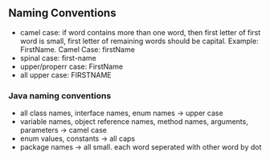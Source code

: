 ## Naming Conventions
* camel case: if word contains more than one word, then first letter of first word is small, first letter of remaining words should be capital. Example: FirstName. Camel Case: firstName
* spinal case: first-name
* upper/properr case: FirstName
* all upper case: FIRSTNAME

### Java naming conventions
* all class names, interface names, enum names -> upper case
* variable names, object reference names, method names, arguments, parameters -> camel case
* enum values, constants -> all caps
* package names -> all small. each word seperated with other word by dot